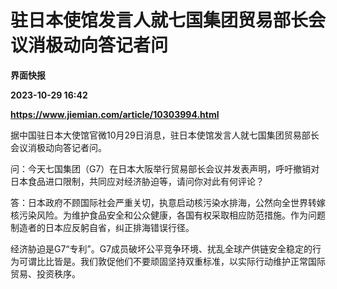 # 驻日本使馆发言人就七国集团贸易部长会议消极动向答记者问
**界面快报**

**2023-10-29 16:42**

**https://www.jiemian.com/article/10303994.html**

据中国驻日本大使馆官微10月29日消息，驻日本使馆发言人就七国集团贸易部长会议消极动向答记者问。

问：今天七国集团（G7）在日本大阪举行贸易部长会议并发表声明，呼吁撤销对日本食品进口限制，共同应对经济胁迫等，请问你对此有何评论？

答：日本政府不顾国际社会严重关切，执意启动核污染水排海，公然向全世界转嫁核污染风险。为维护食品安全和公众健康，各国有权采取相应防范措施。作为问题制造者的日本应反躬自省，纠正排海错误行径。

经济胁迫是G7“专利”。G7成员破坏公平竞争环境、扰乱全球产供链安全稳定的行为可谓比比皆是。我们敦促他们不要顽固坚持双重标准，以实际行动维护正常国际贸易、投资秩序。